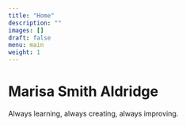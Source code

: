 ```yaml
---
title: "Home"
description: ""
images: []
draft: false
menu: main
weight: 1
---
```


# Marisa Smith Aldridge
Always learning, always creating, always improving.
